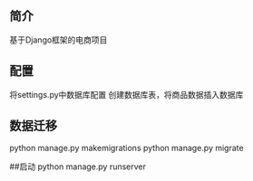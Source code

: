 ## 简介
基于Django框架的电商项目
## 配置
将settings.py中数据库配置
创建数据库表，将商品数据插入数据库
## 数据迁移
python manage.py makemigrations
python manage.py migrate

##启动
python manage.py runserver
